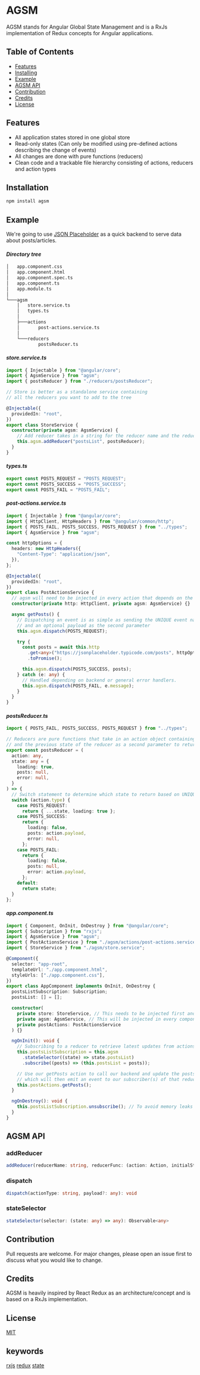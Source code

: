 # AGSM

AGSM stands for Angular Global State Management and is a RxJs implementation of Redux concepts for Angular applications.

## Table of Contents

- [Features](#features)
- [Installing](#installing)
- [Example](#example)
- [AGSM API](#agsm-api)
- [Contribution](#contribution)
- [Credits](#credits)
- [License](#license)

## Features

- All application states stored in one global store
- Read-only states (Can only be modified using pre-defined actions describing the change of events)
- All changes are done with pure functions (reducers)
- Clean code and a trackable file hierarchy consisting of actions, reducers and action types

## Installation

```bash
npm install agsm
```

## Example

We're going to use [JSON Placeholder](https://jsonplaceholder.typicode.com/guide/) as a quick backend to serve data about posts/articles.

#### **_Directory tree_**

```bash
│   app.component.css
│   app.component.html
│   app.component.spec.ts
│   app.component.ts
│   app.module.ts
│
└───agsm
    │   store.service.ts
    │   types.ts
    │
    ├───actions
    │       post-actions.service.ts
    │
    └───reducers
            postsReducer.ts
```

#### **_store.service.ts_**

```typescript
import { Injectable } from "@angular/core";
import { AgsmService } from "agsm";
import { postsReducer } from "./reducers/postsReducer";

// Store is better as a standalone service containing
// all the reducers you want to add to the tree

@Injectable({
  providedIn: "root",
})
export class StoreService {
  constructor(private agsm: AgsmService) {
    // Add reducer takes in a string for the reducer name and the reducer pure function as a 2nd parameter
    this.agsm.addReducer("postsList", postsReducer);
  }
}
```

#### **_types.ts_**

```typescript
export const POSTS_REQUEST = "POSTS_REQUEST";
export const POSTS_SUCCESS = "POSTS_SUCCESS";
export const POSTS_FAIL = "POSTS_FAIL";
```

#### **_post-actions.service.ts_**

```typescript
import { Injectable } from "@angular/core";
import { HttpClient, HttpHeaders } from "@angular/common/http";
import { POSTS_FAIL, POSTS_SUCCESS, POSTS_REQUEST } from "../types";
import { AgsmService } from "agsm";

const httpOptions = {
  headers: new HttpHeaders({
    "Content-Type": "application/json",
  }),
};

@Injectable({
  providedIn: "root",
})
export class PostActionsService {
  // agsm will need to be injected in every action that depends on the global store for altering/retrieving states
  constructor(private http: HttpClient, private agsm: AgsmService) {}

  async getPosts() {
    // Dispatching an event is as simple as sending the UNIQUE event name as a string for the first parameter
    // and an optional payload as the second parameter
    this.agsm.dispatch(POSTS_REQUEST);

    try {
      const posts = await this.http
        .get<any>("https://jsonplaceholder.typicode.com/posts", httpOptions)
        .toPromise();

      this.agsm.dispatch(POSTS_SUCCESS, posts);
    } catch (e: any) {
      // Handled depending on backend or general error handlers.
      this.agsm.dispatch(POSTS_FAIL, e.message);
    }
  }
}
```

#### **_postsReducer.ts_**

```typescript
import { POSTS_FAIL, POSTS_SUCCESS, POSTS_REQUEST } from "../types";

// Reducers are pure functions that take in an action object containing a type and a payload as a first parameter
// and the previous state of the reducer as a second parameter to return a brand new state
export const postsReducer = (
  action: any,
  state: any = {
    loading: true,
    posts: null,
    error: null,
  }
) => {
  // Switch statement to determine which state to return based on UNIQUE action types
  switch (action.type) {
    case POSTS_REQUEST:
      return { ...state, loading: true };
    case POSTS_SUCCESS:
      return {
        loading: false,
        posts: action.payload,
        error: null,
      };
    case POSTS_FAIL:
      return {
        loading: false,
        posts: null,
        error: action.payload,
      };
    default:
      return state;
  }
};
```

#### **_app.component.ts_**

```typescript
import { Component, OnInit, OnDestroy } from "@angular/core";
import { Subscription } from "rxjs";
import { AgsmService } from "agsm";
import { PostActionsService } from "./agsm/actions/post-actions.service";
import { StoreService } from "./agsm/store.service";

@Component({
  selector: "app-root",
  templateUrl: "./app.component.html",
  styleUrls: ["./app.component.css"],
})
export class AppComponent implements OnInit, OnDestroy {
  postsListSubscription: Subscription;
  postsList: [] = [];

  constructor(
    private store: StoreService, // This needs to be injected first and once only in app.component.ts
    private agsm: AgsmService, // This will be injected in every component that needs the agsm store and its functionality
    private postActions: PostActionsService
  ) {}

  ngOnInit(): void {
    // Subscribing to a reducer to retrieve latest updates from actions/dispatches
    this.postsListSubscription = this.agsm
      .stateSelector((state) => state.postsList)
      .subscribe((posts) => (this.postsList = posts));

    // Use our getPosts action to call our backend and update the postsList reducer/state
    // which will then emit an event to our subscriber(s) of that reducer to handle the returned data
    this.postActions.getPosts();
  }

  ngOnDestroy(): void {
    this.postsListSubscription.unsubscribe(); // To avoid memory leaks
  }
}
```

## AGSM API

### addReducer

```typescript
addReducer(reducerName: string, reducerFunc: (action: Action, initialState?: any) => {}): void
```

### dispatch

```typescript
dispatch(actionType: string, payload?: any): void
```

### stateSelector

```typescript
stateSelector(selector: (state: any) => any): Observable<any>
```

## Contribution

Pull requests are welcome. For major changes, please open an issue first to discuss what you would like to change.

## Credits

AGSM is heavily inspired by React Redux as an architecture/concept and is based on a RxJs implementation.

## License

[MIT](https://github.com/Karim-mo/AGSM/blob/master/LICENSE)

## keywords

[rxjs](https://www.npmjs.com/search?q=keywords:rxjs) [redux](https://www.npmjs.com/search?q=keywords:redux) [state](https://www.npmjs.com/search?q=keywords:state)
